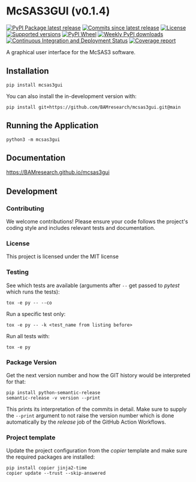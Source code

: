 # McSAS3GUI (v0.1.4)

[![PyPI Package latest release](https://img.shields.io/pypi/v/mcsas3gui.svg)](https://test.pypi.org/project/mcsas3gui)
[![Commits since latest release](https://img.shields.io/github/commits-since/BAMresearch/mcsas3gui/v0.1.4.svg)](https://github.com/BAMresearch/mcsas3gui/compare/v0.1.4...main)
[![License](https://img.shields.io/pypi/l/mcsas3gui.svg)](https://en.wikipedia.org/wiki/MIT_license)
[![Supported versions](https://img.shields.io/pypi/pyversions/mcsas3gui.svg)](https://test.pypi.org/project/mcsas3gui)
[![PyPI Wheel](https://img.shields.io/pypi/wheel/mcsas3gui.svg)](https://test.pypi.org/project/mcsas3gui#files)
[![Weekly PyPI downloads](https://img.shields.io/pypi/dw/mcsas3gui.svg)](https://test.pypi.org/project/mcsas3gui/)
[![Continuous Integration and Deployment Status](https://github.com/BAMresearch/mcsas3gui/actions/workflows/ci-cd.yml/badge.svg)](https://github.com/BAMresearch/mcsas3gui/actions/workflows/ci-cd.yml)
[![Coverage report](https://img.shields.io/endpoint?url=https://BAMresearch.github.io/mcsas3gui/coverage-report/cov.json)](https://BAMresearch.github.io/mcsas3gui/coverage-report/)

A graphical user interface for the McSAS3 software.

## Installation

    pip install mcsas3gui

You can also install the in-development version with:

    pip install git+https://github.com/BAMresearch/mcsas3gui.git@main

## Running the Application

    python3 -m mcsas3gui

## Documentation

https://BAMresearch.github.io/mcsas3gui

## Development

### Contributing

We welcome contributions! Please ensure your code follows the project's coding style and includes relevant tests and documentation.

### License

This project is licensed under the MIT license

### Testing

See which tests are available (arguments after `--` get passed to *pytest* which runs the tests):

    tox -e py -- --co

Run a specific test only:

    tox -e py -- -k <test_name from listing before>

Run all tests with:

    tox -e py

### Package Version

Get the next version number and how the GIT history would be interpreted for that:

    pip install python-semantic-release
    semantic-release -v version --print

This prints its interpretation of the commits in detail. Make sure to supply the `--print`
argument to not raise the version number which is done automatically by the *release* job
of the GitHub Action Workflows.

### Project template

Update the project configuration from the *copier* template and make sure the required packages
are installed:

    pip install copier jinja2-time
    copier update --trust --skip-answered

